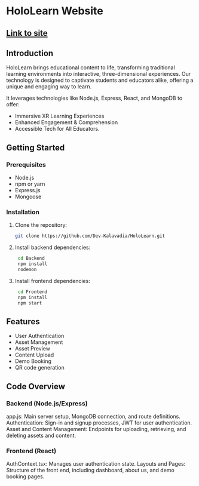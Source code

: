 # HoloLearn Website
## [Link to site](https://hololearn.vercel.app/)


## Introduction
HoloLearn brings educational content to life, transforming traditional learning environments into interactive, three-dimensional experiences. Our technology is designed to captivate students and educators alike, offering a unique and engaging way to learn.

It leverages technologies like Node.js, Express, React, and MongoDB to offer:
- Immersive XR Learning Experiences
- Enhanced Engagement & Comprehension
- Accessible Tech for All Educators.

## Getting Started

### Prerequisites
- Node.js
- npm or yarn
- Express.js
- Mongoose 

### Installation
1. Clone the repository:
   ```bash
   git clone https://github.com/Dev-Kalavadia/HoloLearn.git

2. Install backend dependencies:
   ```bash
    cd Backend
    npm install
    nodemon

3. Install frontend dependencies:
   ```bash
    cd Frontend
    npm install
    npm start

## Features
- User Authentication
- Asset Management
- Asset Preview
- Content Upload
- Demo Booking
- QR code generation

## Code Overview
### Backend (Node.js/Express)
app.js: Main server setup, MongoDB connection, and route definitions.
Authentication: Sign-in and signup processes, JWT for user authentication.
Asset and Content Management: Endpoints for uploading, retrieving, and deleting assets and content.

### Frontend (React)
AuthContext.tsx: Manages user authentication state.
Layouts and Pages: Structure of the front end, including dashboard, about us, and demo booking pages.

